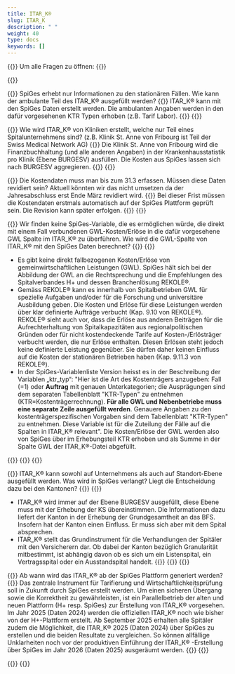 ```yaml
---
title: ITAR_K® 
slug: ITAR_K
description: " "
weight: 40
type: docs
keywords: []
---
```

 
{{<faqBlock>}}
Um alle Fragen zu öffnen: {{<collapsibleGroupCommand groupId="ITARK">}}

{{<numberedList>}}

{{<listItem>}}
SpiGes erhebt nur Informationen zu den stationären Fällen. Wie kann der ambulante Teil des ITAR_K® ausgefüllt werden?
{{<collapsibleBlock groupId="ITARK">}}
ITAR_K® kann mit den SpiGes Daten erstellt werden. Die ambulanten Angaben werden in den dafür vorgesehenen KTR Typen erhoben (z.B. Tarif Labor).
{{</collapsibleBlock>}}
{{</listItem>}}

{{<listItem>}}
Wie wird ITAR_K® von Kliniken erstellt, welche nur Teil eines Spitalunternehmens sind? (z.B. Klinik St. Anne von Fribourg ist Teil der Swiss Medical Network AG)
{{<collapsibleBlock groupId="ITARK">}}
Die Klinik St. Anne von Fribourg wird die Finanzbuchhaltung (und alle anderen Angaben) in der Krankenhausstatistik pro Klinik (Ebene BURGESV) ausfüllen. Die Kosten aus SpiGes lassen sich nach BURGESV aggregieren.
{{</collapsibleBlock>}}
{{</listItem>}}

{{<listItem>}}
Die Kostendaten muss man bis zum 31.3 erfassen. Müssen diese Daten revidiert sein? Aktuell könnten wir das nicht umsetzen da der Jahresabschluss erst Ende März revidiert wird.
{{<collapsibleBlock groupId="ITARK">}}
Bei dieser Frist müssen die Kostendaten erstmals automatisch auf der SpiGes Plattform geprüft sein. Die Revision kann später erfolgen.
{{</collapsibleBlock>}}
{{</listItem>}}

{{<listItem>}}
Wir finden keine SpiGes-Variable, die es ermöglichen würde, die direkt mit einem Fall verbundenen GWL-Kosten/Erlöse in die dafür vorgesehene GWL Spalte im ITAR_K® zu überführen. Wie wird die GWL-Spalte von ITAR_K® mit den SpiGes Daten berechnet?
{{<collapsibleBlock groupId="ITARK">}}
{{<markdown>}}

- Es gibt keine direkt fallbezogenen Kosten/Erlöse von gemeinwirtschaftlichen Leistungen (GWL). SpiGes hält sich bei der Abbildung der GWL an die Rechtsprechung und die Empfehlungen des Spitalverbandes H+ und dessen Branchenlösung REKOLE®. 
- Gemäss REKOLE® kann es innerhalb von Spitalbetrieben GWL für spezielle Aufgaben und/oder für die Forschung und universitäre Ausbildung geben. Die Kosten und Erlöse für diese Leistungen werden über klar definierte Aufträge verbucht (Kap. 9.10 von REKOLE®). REKOLE® sieht auch vor, dass die Erlöse aus anderen Beiträgen für die Aufrechterhaltung von Spitalkapazitäten aus regionalpolitischen Gründen oder für nicht kostendeckende Tarife auf Kosten-/Erlösträger verbucht werden, die nur Erlöse enthalten. Diesen Erlösen steht jedoch keine definierte Leistung gegenüber. Sie dürfen daher keinen Einfluss auf die Kosten der stationären Betrieben haben (Kap. 9.11.3 von REKOLE®).
- In der SpiGes-Variablenliste Version heisst es in der Beschreibung der Variablen „ktr_typ“: "Hier ist die Art des Kostenträgers anzugeben: Fall (=1) oder **Auftrag** mit genauen Unterkategorien; die Ausprägungen sind dem separaten Tabellenblatt "KTR-Typen" zu entnehmen (KTR=Kostenträgerrechnung). **Für alle GWL und Nebenbetriebe muss eine separate Zeile ausgefüllt werden**. Genauere Angaben zu den kostenträgerspezifischen Vorgaben sind dem Tabellenblatt "KTR-Typen" zu entnehmen. Diese Variable ist für die Zuteilung der Fälle auf die Spalten in ITAR_K® relevant". Die Kosten/Erlöse der GWL werden also von SpiGes über im Erhebungsteil KTR erhoben und als Summe in der Spalte GWL der ITAR_K®-Datei abgefüllt. 

<!-- avant input H+:
-	Bei der Abbildung der gemeinwirtschaftlichen Leistungen hält sich SpiGes grundsätzlich an die Rechtsprechung und die Empfehlungen des Spitalverbandes H+. REKOLE® sieht vor, dass die Kosten der fallbezogenen gemeinwirtschaftlichen Leistungen auf dem Fall, die Erlöse jedoch auf einem separaten GWL-Kostenträger abgebildet werden. Kosten und Erlöse von fallunabhängigen GWL werden ebenfalls auf einem separaten GWL-Kostenträger abgebildet.
-	Aus technischer Sicht ist es möglich, von den Vorgaben von REKOLE® abzuweichen. Die Kosten und Erlöse der fallbezogenen GWL könnten auch auf einem eigenen Kostenträger (Typ KTR 700-799) erfasst werden. Dies liegt im Ermessen des Kantons. Wichtig ist in diesem Fall, dass die Kosten und Erlöse für die OKP-Leistungen trotzdem auf dem Fall erfasst werden (Typ KTR = 1).-->
{{</markdown>}}
{{</collapsibleBlock>}}
{{</listItem>}}

{{<listItem>}}
ITAR_K® kann sowohl auf Unternehmens als auch auf Standort-Ebene ausgefüllt werden. Was wird in SpiGes verlangt? Liegt die Entscheidung dazu bei den Kantonen?
{{<collapsibleBlock groupId="ITARK">}}
{{<markdown>}}

-	ITAR_K® wird immer auf der Ebene BURGESV ausgefüllt, diese Ebene muss mit der Erhebung der KS übereinstimmen. Die Informationen dazu liefert der Kanton in der Erhebung der Grundgesamtheit an das BFS. Insofern hat der Kanton einen Einfluss. Er muss sich aber mit dem Spital absprechen.
-	ITAR_K® stellt das Grundinstrument für die Verhandlungen der Spitäler mit den Versicherern dar. Ob dabei der Kanton bezüglich Granularität mitbestimmt, ist abhängig davon ob es sich um ein Listenspital, ein Vertragsspital oder ein Ausstandspital handelt.
{{</markdown>}}
{{</collapsibleBlock>}}
{{</listItem>}}

{{<listItem>}}
Ab wann wird das ITAR_K® ab der SpiGes Plattform generiert werden?
{{<collapsibleBlock groupId="ITARK">}}
Das zentrale Instrument für Tarifierung und Wirtschaftlichkeitsprüfung soll in Zukunft durch SpiGes erstellt werden. Um einen sicheren Übergang sowie die Korrektheit zu gewährleisten, ist ein Parallelbetrieb der alten und neuen Plattform (H+ resp. SpiGes) zur Erstellung von ITAR_K® vorgesehen. Im Jahr 2025 (Daten 2024) werden die offiziellen ITAR_K® noch wie bisher von der H+-Plattform erstellt. Ab September 2025 erhalten alle Spitäler zudem die Möglichkeit, die ITAR_K® 2025 (Daten 2024) über SpiGes zu erstellen und die beiden Resultate zu vergleichen. So können allfällige Unklarheiten noch vor der produktiven Einführung der ITAR_K® -Erstellung über SpiGes im Jahr 2026 (Daten 2025) ausgeräumt werden.
{{</collapsibleBlock>}}
{{</listItem>}}

{{</numberedList>}}
{{</faqBlock>}}
